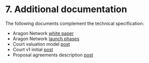 # 7. Additional documentation

The following documents complement the technical specification: 

- Aragon Network [white paper](https://github.com/aragon/whitepaper)
- Aragon Network [launch phases](https://forum.aragon.org/t/aragon-network-launch-phases-and-target-dates)
- Court valuation model [post](https://forum.aragon.org/t/ant-demand-modeling-framework/1389)
- Court v1 initial [post](https://forum.aragon.org/t/aragon-court-v1/691)
- Proposal agreements description [post](https://blog.aragon.one/proposal-agreements-and-the-aragon-court/)
